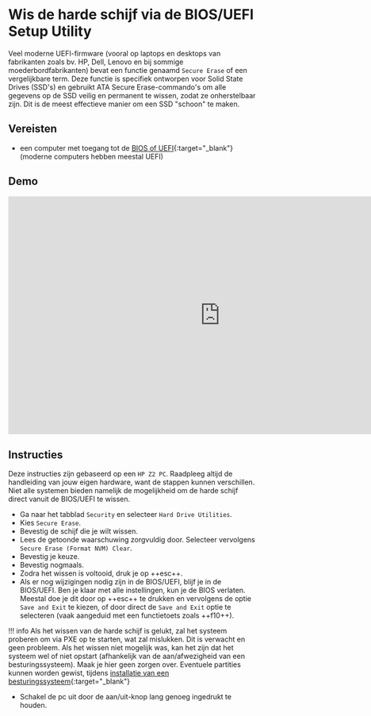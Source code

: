 # Wis de harde schijf via de BIOS/UEFI Setup Utility

Veel moderne UEFI-firmware (vooral op laptops en desktops van fabrikanten zoals bv. HP, Dell, Lenovo en bij sommige moederbordfabrikanten) bevat een functie genaamd `Secure Erase` of een vergelijkbare term. Deze functie is specifiek ontworpen voor Solid State Drives (SSD's) en gebruikt ATA Secure Erase-commando's om alle gegevens op de SSD veilig en permanent te wissen, zodat ze onherstelbaar zijn. Dit is de meest effectieve manier om een SSD "schoon" te maken.

## Vereisten
- een computer met toegang tot de [BIOS of UEFI](../open-bios-uefi-setup-utility/index.md){:target="_blank"} (moderne computers hebben meestal UEFI)

## Demo
<iframe width="854" height="480" src="https://www.youtube.com/embed/xiRsG7-qaQY?autoplay=0&loop=0&mute=0" title="YouTube video player" frameborder="0" allow="accelerometer; autoplay; clipboard-write; encrypted-media; gyroscope; picture-in-picture; web-share" referrerpolicy="strict-origin-when-cross-origin" allowfullscreen></iframe>

## Instructies
Deze instructies zijn gebaseerd op een `HP Z2 PC`. Raadpleeg altijd de handleiding van jouw eigen hardware, want de stappen kunnen verschillen.
Niet alle systemen bieden namelijk de mogelijkheid om de harde schijf direct vanuit de BIOS/UEFI te wissen. 

- Ga naar het tabblad `Security` en selecteer `Hard Drive Utilities`.
- Kies `Secure Erase`.
- Bevestig de schijf die je wilt wissen.
- Lees de getoonde waarschuwing zorgvuldig door. Selecteer vervolgens `Secure Erase (Format NVM) Clear`.
- Bevestig je keuze.
- Bevestig nogmaals.
- Zodra het wissen is voltooid, druk je op ++esc++.
- Als er nog wijzigingen nodig zijn in de BIOS/UEFI, blijf je in de BIOS/UEFI. Ben je klaar met alle instellingen, kun je de BIOS verlaten. Meestal doe je dit door op ++esc++ te drukken en vervolgens de optie `Save and Exit` te kiezen, of door direct de `Save and Exit` optie te selecteren (vaak aangeduid met een functietoets zoals ++f10++).

!!! info 
    Als het wissen van de harde schijf is gelukt, zal het systeem proberen om via PXE op te starten, wat zal mislukken. Dit is verwacht en geen probleem.
    Als het wissen niet mogelijk was, kan het zijn dat het systeem wel of niet opstart (afhankelijk van de aan/afwezigheid van een besturingssysteem). Maak je hier geen zorgen over. Eventuele partities kunnen worden gewist, tijdens [installatie van een besturingssysteem](../../tutorials/setup-windows11-linuxmint22-dual-boot-uefi/index.md){:target="_blank"}

- Schakel de pc uit door de aan/uit-knop lang genoeg ingedrukt te houden.